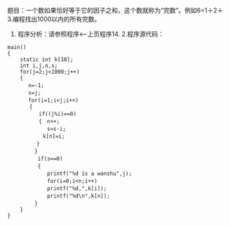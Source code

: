 题目：一个数如果恰好等于它的因子之和，这个数就称为“完数”。例如6=1＋2＋3.编程找出1000以内的所有完数。
1. 程序分析：请参照程序<--上页程序14. 
2.程序源代码：
```  
main()
{
	static int k[10];
	int i,j,n,s;
	for(j=2;j<1000;j++)
	{
	　 n=-1;
	　 s=j;
	　 for(i=1;i<j;i++)
	   {
	　　　 if((j%i)==0)
	　　　 {　n++;
	　　　　  s=s-i;
	　　	  k[n]=i;
	　　	}
	　 	}
	　	 if(s==0)
	　	 {
		　 	printf("%d is a wanshu",j);
		　 	for(i=0;i<n;i++)
		　	printf("%d,",k[i]);
		　	printf("%d\n",k[n]);
	　 	}
	}
}
```
